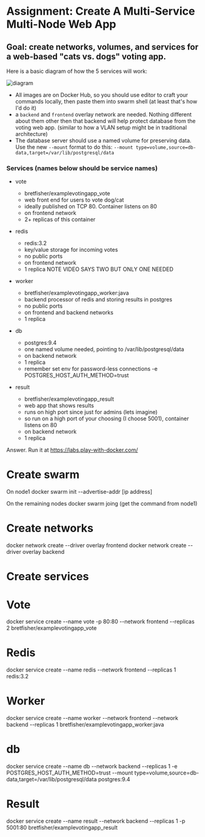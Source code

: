 # Assignment: Create A Multi-Service Multi-Node Web App

## Goal: create networks, volumes, and services for a web-based "cats vs. dogs" voting app.
Here is a basic diagram of how the 5 services will work:

![diagram](./architecture.png)
- All images are on Docker Hub, so you should use editor to craft your commands locally, then paste them into swarm shell (at least that's how I'd do it)
- a `backend` and `frontend` overlay network are needed. Nothing different about them other then that backend will help protect database from the voting web app. (similar to how a VLAN setup might be in traditional architecture)
- The database server should use a named volume for preserving data. Use the new `--mount` format to do this: `--mount type=volume,source=db-data,target=/var/lib/postgresql/data`

### Services (names below should be service names)
- vote
    - bretfisher/examplevotingapp_vote
    - web front end for users to vote dog/cat
    - ideally published on TCP 80. Container listens on 80
    - on frontend network
    - 2+ replicas of this container

- redis
    - redis:3.2
    - key/value storage for incoming votes
    - no public ports
    - on frontend network
    - 1 replica NOTE VIDEO SAYS TWO BUT ONLY ONE NEEDED

- worker
    - bretfisher/examplevotingapp_worker:java
    - backend processor of redis and storing results in postgres
    - no public ports
    - on frontend and backend networks
    - 1 replica

- db
    - postgres:9.4
    - one named volume needed, pointing to /var/lib/postgresql/data
    - on backend network
    - 1 replica
    - remember set env for password-less connections -e POSTGRES_HOST_AUTH_METHOD=trust

- result
    - bretfisher/examplevotingapp_result
    - web app that shows results
    - runs on high port since just for admins (lets imagine)
    - so run on a high port of your choosing (I choose 5001), container listens on 80
    - on backend network
    - 1 replica


Answer. Run it at https://labs.play-with-docker.com/

# Create swarm
On node1
docker swarm init --advertise-addr [ip address]

On the remaining nodes
docker swarm joing (get the command from node1)

# Create networks
docker network create --driver overlay frontend
docker network create --driver overlay backend

# Create services
# Vote
docker service create --name vote -p 80:80 --network frontend --replicas 2 bretfisher/examplevotingapp_vote

# Redis
docker service create --name redis --network frontend --replicas 1 redis:3.2

# Worker
docker service create --name worker --network frontend --network backend --replicas 1 bretfisher/examplevotingapp_worker:java

# db
docker service create --name db --network backend --replicas 1 -e POSTGRES_HOST_AUTH_METHOD=trust --mount type=volume,source=db-data,target=/var/lib/postgresql/data postgres:9.4

# Result
docker service create --name result --network backend --replicas 1 -p 5001:80 bretfisher/examplevotingapp_result